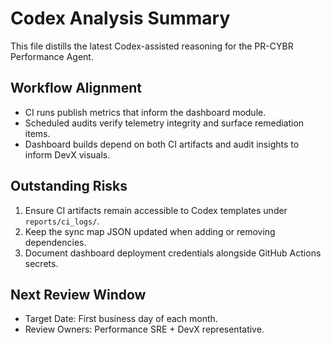 # Codex Analysis Summary

This file distills the latest Codex-assisted reasoning for the PR-CYBR Performance Agent.

## Workflow Alignment
- CI runs publish metrics that inform the dashboard module.
- Scheduled audits verify telemetry integrity and surface remediation items.
- Dashboard builds depend on both CI artifacts and audit insights to inform DevX visuals.

## Outstanding Risks
1. Ensure CI artifacts remain accessible to Codex templates under `reports/ci_logs/`.
2. Keep the sync map JSON updated when adding or removing dependencies.
3. Document dashboard deployment credentials alongside GitHub Actions secrets.

## Next Review Window
- Target Date: First business day of each month.
- Review Owners: Performance SRE + DevX representative.
